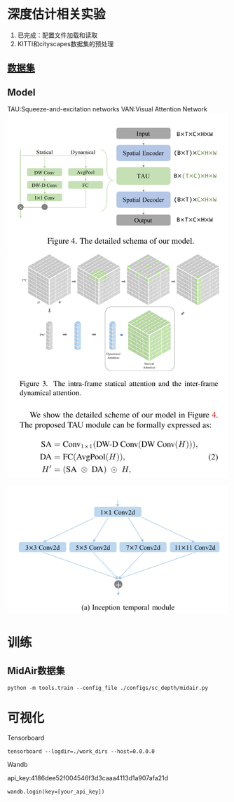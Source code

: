 # 深度估计相关实验

1. 已完成：配置文件加载和读取
2. KITTI和cityscapes数据集的预处理

##  [数据集](./data/DATA.md)

## Model
TAU:Squeeze-and-excitation networks
VAN:Visual Attention Network
![img.png](imgs/img.png)
![img.png](imgs/img2.png)

![img.png](imgs/img3.png)
# 训练
## MidAir数据集
```shell
python -m tools.train --config_file ./configs/sc_depth/midair.py
```
# 可视化
Tensorboard
```shell
tensorboard --logdir=./work_dirs --host=0.0.0.0
```
Wandb

api_key:4186dee52f004546f3d3caaa4113d1a907afa21d
```shell
wandb.login(key=[your_api_key])
```

